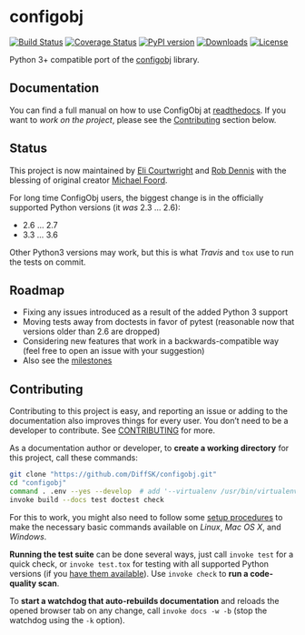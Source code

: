 # configobj
[![Build Status](https://travis-ci.org/DiffSK/configobj.svg?branch=master)](https://travis-ci.org/DiffSK/configobj)
[![Coverage Status](https://img.shields.io/coveralls/DiffSK/configobj.svg)](https://coveralls.io/r/DiffSK/configobj?branch=master)
[![PyPI version](http://img.shields.io/pypi/v/configobj.svg)](https://pypi.python.org/pypi/configobj)
[![Downloads](https://img.shields.io/pypi/dw/configobj.svg)](https://pypi.python.org/pypi/configobj)
[![License](https://img.shields.io/badge/license-BSD_3--clause-red.svg)](https://github.com/DiffSK/configobj/blob/master/LICENSE)


Python 3+ compatible port of the [configobj](https://pypi.python.org/pypi/configobj/) library.


## Documentation

You can find a full manual on how to use ConfigObj at [readthedocs](http://configobj.readthedocs.io/).
If you want to *work on the project*, please see the [Contributing](#contributing) section below.


## Status

This project is now maintained by [Eli Courtwright](https://github.com/EliAndrewC) and [Rob Dennis](https://github.com/robdennis) with the blessing of original creator [Michael Foord](http://www.voidspace.org.uk/).

For long time ConfigObj users, the biggest change is in the officially supported Python versions (it *was* 2.3 … 2.6):

* 2.6 … 2.7
* 3.3 … 3.6

Other Python3 versions may work, but this is what *Travis* and ``tox`` use to run the tests on commit.


## Roadmap

- Fixing any issues introduced as a result of the added Python 3 support
- Moving tests away from doctests in favor of pytest (reasonable now that versions older than 2.6 are dropped)
- Considering new features that work in a backwards-compatible way (feel free to open an issue with your suggestion)
- Also see the [milestones](https://github.com/DiffSK/configobj/milestones)


## Contributing

Contributing to this project is easy, and reporting an issue or
adding to the documentation also improves things for every user.
You don’t need to be a developer to contribute.
See [CONTRIBUTING](https://github.com/DiffSK/configobj/blob/master/CONTRIBUTING.md) for more.

As a documentation author or developer,
to **create a working directory** for this project,
call these commands:

```sh
git clone "https://github.com/DiffSK/configobj.git"
cd "configobj"
command . .env --yes --develop  # add '--virtualenv /usr/bin/virtualenv' for Python2
invoke build --docs test doctest check
```

For this to work, you might also need to follow some
[setup procedures](https://py-generic-project.readthedocs.io/en/latest/installing.html#quick-setup)
to make the necessary basic commands available on *Linux*, *Mac OS X*, and *Windows*.

**Running the test suite** can be done several ways, just call ``invoke test`` for a quick check,
or ``invoke test.tox`` for testing with all supported Python versions
(if you [have them available](https://github.com/jhermann/priscilla/tree/master/pyenv)).
Use ``invoke check`` to **run a code-quality scan**.

To **start a watchdog that auto-rebuilds documentation** and reloads the opened browser tab on any change,
call ``invoke docs -w -b`` (stop the watchdog using the ``-k`` option).
